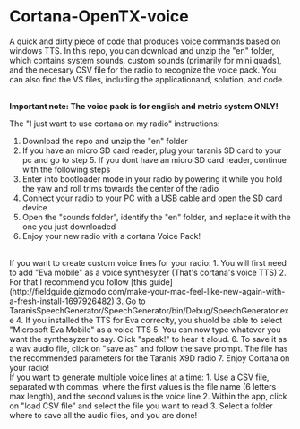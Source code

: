 # Cortana-OpenTX-voice
A quick and dirty piece of code that produces voice commands based on windows TTS. In this repo, you can download and unzip the "en" folder, which contains system sounds, custom sounds (primarily for mini quads), and the necesary CSV file for the radio to recognize the voice pack. You can also find the VS files, including the applicationand, solution, and code.<br><br>

**Important note: The voice pack is for english and metric system ONLY!**

The "I just want to use cortana on my radio" instructions:
1. Download the repo and unzip the "en" folder
2. If you have an micro SD card reader, plug your taranis SD card to your pc and go to step 5. If you dont have an micro SD card reader, continue with the following steps
3. Enter into bootloader mode in your radio by powering it while you hold the yaw and roll trims towards the center of the radio
4. Connect your radio to your PC with a USB cable and open the SD card device
5. Open the "sounds folder", identify the "en" folder, and replace it with the one you just downloaded
6. Enjoy your new radio with a cortana Voice Pack!
<br>
If you want to create custom voice lines for your radio:
1. You will first need to add "Eva mobile" as a voice synthesyzer (That's cortana's voice TTS)
2. For that I recommend you follow [this guide](http://fieldguide.gizmodo.com/make-your-mac-feel-like-new-again-with-a-fresh-install-1697926482)
3. Go to TaranisSpeechGenerator/SpeechGenerator/bin/Debug/SpeechGenerator.exe
4. If you installed the TTS for Eva correclty, you shuold be able to select "Microsoft Eva Mobile" as a voice TTS
5. You can now type whatever you want the synthesyzer to say. Click "speak!" to hear it aloud.
6. To save it as a wav audio file, click on "save as" and follow the save prompt. The file has the recommended parameters for the Taranis X9D radio
7. Enjoy Cortana on your radio!
<br>
If you want to generate multiple voice lines at a time:
1. Use a CSV file, separated with commas, where the first values is the file name (6 letters max length), and the second values is the voice line
2. Within the app, click on "load CSV file" and select the file you want to read
3. Select a folder where to save all the audio files, and you are done!
